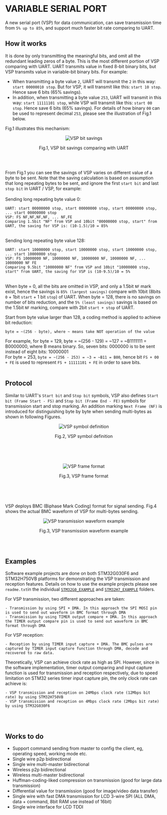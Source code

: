 # VARIABLE SERIAL PORT
A new serial port (VSP) for data communication, can save transmission time from `5% up to 85%`, and support much faster bit rate comparing to UART.
 
## How it works
It is done by only transmitting the meaningful bits, and omit all the redundant leading zeros of a byte. This is the most different portion of VSP comparing with UART. UART transmits value in fixed 8-bit binary bits, but VSP transmits value in variable-bit binary bits. For example: 
- When transmitting a byte value `2`, UART will transmit the `2` in this way: `start 00000010 stop`. But for VSP, it will transmit like this: `start 10 stop`. Hence save 6 bits (65% savings).
- In addition, when transmitting a byte value `253`, UART will transmit in this way: `start 11111101 stop`, while VSP will transmit like this: `start 00 stop`. Hence save 6 bits (65% savings). For details of how binary `00` can be used to represent decimal `253`, please see the illustration of Fig.1 below.


Fig.1 illustrates this mechanism:
<p align="center">
  <img src="./Github_img/vpssavings.gif" alt="VSP bit savings">
</p>
<p align="center">
 Fig.1, VSP bit savings comparing with UART
</p> <br /><br />


From Fig.1 you can see the savings of VSP varies on different value of a byte to be sent. Note that the saving calculation is based on assumption that long repeating bytes to be sent, and ignore the first `start bit` and last `stop bit` in UART / VSP, for example:<br />
<br />Sending long repeating byte value 0:
```
UART: start 00000000 stop, start 00000000 stop, start 00000000 stop, ... start 00000000 stop
VSP: FS NF,NF,NF,NF, ... NF,FE
Comparing 1.5bit "NF" from VSP and 10bit "00000000 stop, start" from UART, the saving for VSP is: (10-1.5)/10 = 85%
```

<br />Sending long repeating byte value 128:
```
UART: start 10000000 stop, start 10000000 stop, start 10000000 stop, ... start 10000000 stop
VSP: FS 10000000 NF, 10000000 NF, 10000000 NF, 10000000 NF, ... 10000000 NF FE
Comparing 9.5bit "10000000 NF" from VSP and 10bit "10000000 stop, start" from UART, the saving for VSP is (10-9.5)/10 = 5%
```


<br />When byte = 0, all the bits are omitted in VSP, and only a 1.5bit `NF` mark exist, hence the savings is `85% (largest savings)` compare with 10bit (8bits `0` + 1bit `start` + 1 bit `stop`) of UART.
When byte = 128, there is no savings on number of bits reduction, and the `5% (least savings)` savings is based on the 1.5bit `NF` marking, compare with 2bit `start + stop` of UART.

Start from byte value larger than 128, a coding method is applied to achieve bit reduction: 
```
byte = ~(256 - byte), where ~ means take NOT operation of the value
```
For example, for byte = 129, byte = ~(256 - 129) = ~127 = ~B1111111 = B0000000, where B means binary. So, seven bits: 0000000 is to be sent instead of eight bits: 10000001 <br />
For byte = 253,  `byte = ~(256 - 253) = ~3 = ~B11 = B00`, hence bit `FS + 00 + FE` is used to represent `FS + 11111101 + FE` in order to save bits. <br /> <br />



## Protocol
Similar to UART's `Start bit` and `Stop bit` symbols, VSP also defines `Start bit (Frame Start - FS)` and `Stop bit (Frame End - FE)` symbols for transmission start and stop marking. An addition marking `Next Frame (NF)` is introduced for distinguishing byte by byte when sending multi-bytes as shown in following Figures.

<p align="center">
  <img src="./Github_img/vspsymbol.gif" alt="VSP symbol definition">
</p>
<p align="center">
 Fig.2, VSP symbol definition
</p> <br /><br /><br />                

<p align="center">
  <img src="./Github_img/vspformat.gif" alt="VSP frame format">
</p>
<p align="center">
 Fig.3, VSP frame format
</p> <br /><br /><br />

VSP deploys BMC (Biphase Mark Coding) format for signal sending. Fig.4 shows the actual BMC waveform of VSP for multi-bytes sending.
<p align="center">
  <img src="./Github_img/vspbmcwaveform.gif" alt="VSP transmission waveform example">
</p>
<p align="center">
 Fig.3, VSP transmission waveform example
</p> <br /><br />


## Examples
Software example projects are done on both STM32G030F6 and STM32H750VB platforms for demonstrating the VSP transmission and reception features. Details on how to use the example projects please see `readme.txt`in the individual [`STM32G0_EXAMPLE`](https://github.com/maxmklam/VARIABLE_SERIAL_PORT/blob/main/STM32G0_EXAMPLE/readme.txt) and [`STM32H7_EXAMPLE`](https://github.com/maxmklam/VARIABLE_SERIAL_PORT/blob/main/STM32H7_EXAMPLE/readme.txt) folders.

For VSP transmission, two different approaches are taken: 
```
- Transmission by using SPI + DMA. In this approach the SPI MOSI pin is used to send out waveform in BMC format through DMA
- Transmission by using TIMER output compare + DMA. In this approach the TIMER output compare pin is used to send out waveform in BMC format through DMA
```

For VSP reception:
```
- Reception by using TIMER input capture + DMA. The BMC pulses are captured by TIMER input capture function through DMA, decode and recovered to raw data.
```

Theoretically, VSP can achieve clock rate as high as SPI. However, since in the software implementation, timer output comparing and input capture function is used for transmission and reception respectively, due to speed limitation on STM32 series timer input capture pin, the only clock rate can achieve is:
```
- VSP transmission and reception on 24Mbps clock rate (12Mbps bit rate) by using STM32H750VB
- VSP transmission and reception on 4Mbps clock rate (2Mbps bit rate) by using STM32G030F6
```

<br /><br />
## Works to do
- Support command sending from master to config the client, eg, operating speed, working mode etc.
- Single wire p2p bidirectional
- Single wire multi-master bidirectional
- Wireless p2p bidirectional
- Wireless multi-master bidirectional
- Huffman-coding-liked compression on transmission (good for large data transmission)
- Differential value for transmission (good for image/video data transfer)
- Single wire with fast DMA transmission for LCD 3-wire SPI (ALL DMA, data + command, 8bit RAM use instead of 16bit)
- Single wire interface for LCD TDDI
  


